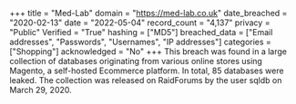 +++
title = "Med-Lab"
domain = "https://med-lab.co.uk"
date_breached = "2020-02-13"
date = "2022-05-04"
record_count = "4,137"
privacy = "Public"
Verified = "True"
hashing = ["MD5"]
breached_data = ["Email addresses", "Passwords", "Usernames", "IP addresses"]
categories = ["Shopping"]
acknowledged = "No"
+++
This breach was found in a large collection of databases originating from various online stores using Magento, a self-hosted Ecommerce platform. In total, 85 databases were leaked. The collection was released on RaidForums by the user sqldb on March 29, 2020.
